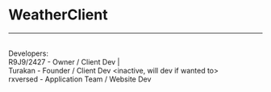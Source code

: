 # WeatherClient
------------
<br> Developers:
<br> R9J9/2427 - Owner / Client Dev |
<br> Turakan - Founder / Client Dev <inactive, will dev if wanted to> 
<br> rxversed - Application Team <no longer exists> / Website Dev

